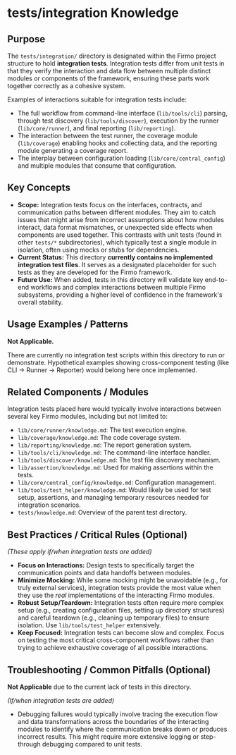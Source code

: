 # tests/integration Knowledge

## Purpose

The `tests/integration/` directory is designated within the Firmo project structure to hold **integration tests**. Integration tests differ from unit tests in that they verify the interaction and data flow between multiple distinct modules or components of the framework, ensuring these parts work together correctly as a cohesive system.

Examples of interactions suitable for integration tests include:
- The full workflow from command-line interface (`lib/tools/cli`) parsing, through test discovery (`lib/tools/discover`), execution by the runner (`lib/core/runner`), and final reporting (`lib/reporting`).
- The interaction between the test runner, the coverage module (`lib/coverage`) enabling hooks and collecting data, and the reporting module generating a coverage report.
- The interplay between configuration loading (`lib/core/central_config`) and multiple modules that consume that configuration.

## Key Concepts

- **Scope:** Integration tests focus on the interfaces, contracts, and communication paths between different modules. They aim to catch issues that might arise from incorrect assumptions about how modules interact, data format mismatches, or unexpected side effects when components are used together. This contrasts with unit tests (found in other `tests/*` subdirectories), which typically test a single module in isolation, often using mocks or stubs for dependencies.
- **Current Status:** This directory **currently contains no implemented integration test files**. It serves as a designated placeholder for such tests as they are developed for the Firmo framework.
- **Future Use:** When added, tests in this directory will validate key end-to-end workflows and complex interactions between multiple Firmo subsystems, providing a higher level of confidence in the framework's overall stability.

## Usage Examples / Patterns

**Not Applicable.**

There are currently no integration test scripts within this directory to run or demonstrate. Hypothetical examples showing cross-component testing (like CLI -> Runner -> Reporter) would belong here once implemented.

## Related Components / Modules

Integration tests placed here would typically involve interactions between several key Firmo modules, including but not limited to:

- `lib/core/runner/knowledge.md`: The test execution engine.
- `lib/coverage/knowledge.md`: The code coverage system.
- `lib/reporting/knowledge.md`: The report generation system.
- `lib/tools/cli/knowledge.md`: The command-line interface handler.
- `lib/tools/discover/knowledge.md`: The test file discovery mechanism.
- `lib/assertion/knowledge.md`: Used for making assertions within the tests.
- `lib/core/central_config/knowledge.md`: Configuration management.
- `lib/tools/test_helper/knowledge.md`: Would likely be used for test setup, assertions, and managing temporary resources needed for integration scenarios.
- `tests/knowledge.md`: Overview of the parent test directory.

## Best Practices / Critical Rules (Optional)

*(These apply if/when integration tests are added)*
- **Focus on Interactions:** Design tests to specifically target the communication points and data handoffs between modules.
- **Minimize Mocking:** While some mocking might be unavoidable (e.g., for truly external services), integration tests provide the most value when they use the *real* implementations of the interacting Firmo modules.
- **Robust Setup/Teardown:** Integration tests often require more complex setup (e.g., creating configuration files, setting up directory structures) and careful teardown (e.g., cleaning up temporary files) to ensure isolation. Use `lib/tools/test_helper` extensively.
- **Keep Focused:** Integration tests can become slow and complex. Focus on testing the most critical cross-component workflows rather than trying to achieve exhaustive coverage of all possible interactions.

## Troubleshooting / Common Pitfalls (Optional)

**Not Applicable** due to the current lack of tests in this directory.

*(If/when integration tests are added)*
- Debugging failures would typically involve tracing the execution flow and data transformations across the boundaries of the interacting modules to identify where the communication breaks down or produces incorrect results. This might require more extensive logging or step-through debugging compared to unit tests.
